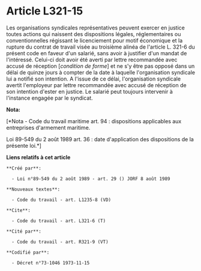 # Article L321-15

Les organisations syndicales représentatives peuvent exercer en justice toutes actions qui naissent des dispositions légales,
réglementaires ou conventionnelles régissant le licenciement pour motif économique et la rupture du contrat de travail visée
au troisième alinéa de l'article L. 321-6 du présent code en faveur d'un salarié, sans avoir à justifier d'un mandat de
l'intéressé. Celui-ci doit avoir été averti par lettre recommandée avec accusé de réception [*condition de forme*] et ne s'y
être pas opposé dans un délai de quinze jours à compter de la date à laquelle l'organisation syndicale lui a notifié son
intention. A l'issue de ce délai, l'organisation syndicale avertit l'employeur par lettre recommandée avec accusé de
réception de son intention d'ester en justice. Le salarié peut toujours intervenir à l'instance engagée par le syndicat.

**Nota:**

[*Nota - Code du travail maritime art. 94 : dispositions applicables aux entreprises d'armement maritime.

Loi 89-549 du 2 août 1989 art. 36 : date d'application des dispositions de la présente loi.*]

**Liens relatifs à cet article**

	**Créé par**:

	  - Loi n°89-549 du 2 août 1989 - art. 29 () JORF 8 août 1989

	**Nouveaux textes**:

	  - Code du travail - art. L1235-8 (VD)

	**Cite**:

	  - Code du travail - art. L321-6 (T)

	**Cité par**:

	  - Code du travail - art. R321-9 (VT)

	**Codifié par**:

	  - Décret n°73-1046 1973-11-15
